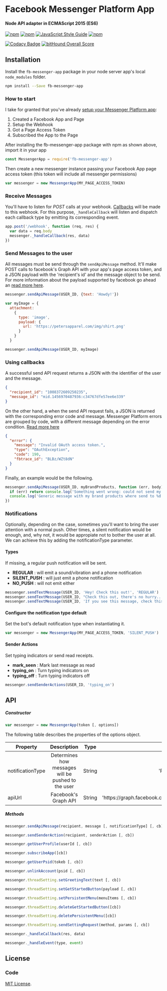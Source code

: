 # Facebook Messenger Platform App

#### Node API adapter in ECMAScript 2015 (ES6)

[![npm](https://img.shields.io/npm/v/npm.svg)](https://www.npmjs.com/package/fb-messenger-app) [![npm](https://img.shields.io/npm/dm/fb-messenger-app.svg)](https://www.npmjs.com/package/fb-messenger-app) [![JavaScript Style Guide](https://img.shields.io/badge/code%20style-standard-brightgreen.svg)](http://standardjs.com/) [![npm](https://img.shields.io/github/license/mashape/apistatus.svg)](LICENSE)

[![Codacy Badge](https://api.codacy.com/project/badge/Grade/e49cfaf866174e5fa9053cc2e894927f)](https://www.codacy.com/app/charlesaraya/fb-messenger-app?utm_source=github.com&amp;utm_medium=referral&amp;utm_content=charlesaraya/fb-messenger-app&amp;utm_campaign=Badge_Grade) [![bitHound Overall Score](https://www.bithound.io/github/charlesaraya/fb-messenger-app/badges/score.svg)](https://www.bithound.io/github/charlesaraya/fb-messenger-app)

## Installation

Install the `fb-messenger-app` package in your node server app's local `node_modules` folder.

```bash
npm install --Save fb-messenger-app
```

### How to start

I take for granted that you've already [setup your Messenger Platform app](https://developers.facebook.com/docs/messenger-platform/quickstart):

1. Created a Facebook App and Page
2. Setup the Webhook
3. Got a Page Access Token
4. Subscribed the App to the Page

After installing the fb-messenger-app package with npm as shown above, import it in your app

```js
const MessengerApp = require('fb-messenger-app')
```

Then create a new messenger instance passing your Facebook App page access token (this token will include all messenger permissions)

```js
var messenger = new MessengerApp(MY_PAGE_ACCESS_TOKEN)
```

### Receive Messages

You'll have to listen for _POST_ calls at your webhook. [Callbacks](https://developers.facebook.com/docs/messenger-platform/webhook-reference#format) will be made to this webhook. For this purpose, `_handleCallback` will listen and dispatch each callback type by emitting its corresponding event.

```js
app.post('/webhook', function (req, res) {
  var data = req.body
  messenger._handleCallback(res, data)
})
```

### Send Messages to the user

All messages must be send through the ```sendApiMessage``` method. It'll make POST calls to facebook's Graph API with your app's page access token, and a JSON payload with the 'recipient's id' and the message object to be send. For more information about the payload supported by facebook go ahead an [read more here](https://developers.facebook.com/docs/messenger-platform/send-api-reference).

```js
messenger.sendApiMessage(USER_ID, {text: 'Howdy!'})

var myImage = {
  attachment:
    { 
      type: 'image',
      payload: { 
        url: 'https://petersapparel.com/img/shirt.png'
      }
    }
  }

messenger.sendApiMessage(USER_ID, myImage)
```

### Using callbacks

A successful send API request returns a JSON with the identifier of the user and the message.

```json
{
  "recipient_id": "1008372609250235",
  "message_id": "mid.1456970487936:c34767dfe57ee6e339"
}
```

On the other hand, a when the send API request fails, a JSON is returned with the corresponding error code and message. Messenger Platform errors are grouped by code, with a different message depending on the error condition. [Read more here](https://developers.facebook.com/docs/messenger-platform/send-api-reference#errors)

```json
{
  "error": {
    "message": "Invalid OAuth access token.",
    "type": "OAuthException",
    "code": 190,
    "fbtrace_id": "BLBz/WZt8dN"
  }
}
```

Finally, an example would be the following.

```js
messenger.sendApiMessage(USER_ID, myBrandProducts, function (err, body) {
  if (err) return console.log('Something went wrong: could not send my brand products')
  console.log('Generic message with my brand products where send to %d', USER_ID)
})
```

### Notifications

Optionally, depending on the case, sometimes you'll want to bring the user attention with a normal push. Other times, a silent notification would be enough, and, why not, it would be appropiate not to bother the user at all. We can achieve this by adding the notificationType parameter.

#### Types

If missing, a regular push notification will be sent.

- __REGULAR__ : will emit a sound/vibration and a phone notification
- __SILENT_PUSH__ : will just emit a phone notification
- __NO_PUSH__ : will not emit either

```js
messenger.sendTextMessage(USER_ID, 'Hey! Check this out!', 'REGULAR')
messenger.sendTextMessage(USER_ID, "Check this out, there's no hurry...", 'SILENT_PUSH')
messenger.sendTextMessage(USER_ID, 'If you see this message, check this out', 'NO_PUSH')
```

#### Configure the notification type default

Set the bot's default notification type when instantiating it.

```js
var messenger = new MessengerApp(MY_PAGE_ACCESS_TOKEN, 'SILENT_PUSH')
```

#### Sender Actions

Set typing indicators or send read receipts.

- __mark_seen__ : Mark last message as read
- __typing_on__ : Turn typing indicators on
- __typing_off__ : Turn typing indicators off

```js
messenger.sendSenderActions(USER_ID, 'typing_on')
```

## API

##### Constructor

```js
var messenger = new MessengerApp(token [, options])
```

The following table describes the properties of the options object.

| Property           | Description                                        | Type   | Default  |
| ------------------ |:--------------------------------------------------:|:------:| --------:|
| notificationType   | Determines how messages will be pushed to the user | String | 'REGULAR'    |
| apiUrl             | Facebook's Graph API                               | String | 'https&#58;//graph.facebook.com/v2.6/'   |

##### Methods

```js
messenger.sendApiMessage(recipient, message [, notificationType] [, cb])

messenger.sendSenderAction(recipient, senderAction [, cb])

messenger.getUserProfile(userId [, cb])

messenger.subscribeApp([cb])

messenger.getUserPsid(tokeb [, cb])

messenger.unlinkAccount(psid [, cb])

messenger.threadSetting.setGreetingText(text [, cb])

messenger.threadSetting.setGetStartedButton(payload [, cb])

messenger.threadSetting.setPersistentMenu(menuItems [, cb])

messenger.threadSetting.deleteGetStartedButton([cb])

messenger.threadSetting.deletePersistentMenu([cb])

messenger.threadSetting.sendSettingRequest(method, params [, cb])

messenger._handleCallback(res, data)

messenger._handleEvent(type, event)
```

## License

### Code

[MIT License](https://github.com/charlesaraya/fb-messenger-app/blob/master/LICENSE).
